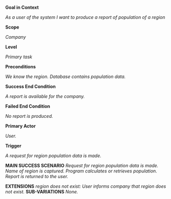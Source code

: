 **Goal in Context**

_As a user of the system I want to produce a report of population of a region_

**Scope**

_Company_

**Level**

_Primary task_

**Preconditions**

_We know the region. Database contains population data._

**Success End Condition**

_A report is available for the company._

**Failed End Condition**

_No report is produced._

**Primary Actor**

_User._

**Trigger**

_A request for region population data is made._

**MAIN SUCCESS SCENARIO**
_Request for region population data is made._
_Name of region is captured._
_Program calculates or retrieves population._
_Report is returned to the user._

**EXTENSIONS**
_region does not exist:
User informs company that region does not exist._
**SUB-VARIATIONS**
_None._
